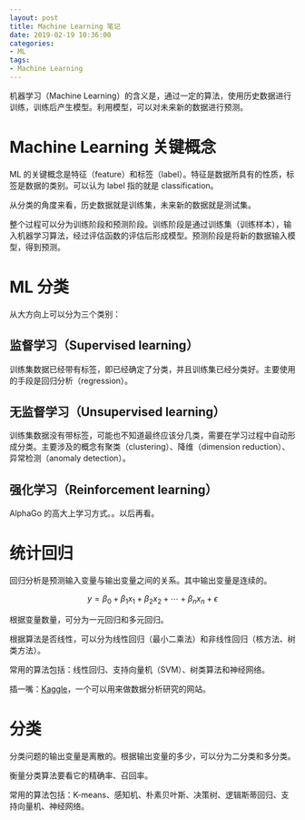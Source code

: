 ```yaml
---
layout: post
title: Machine Learning 笔记
date: 2019-02-19 10:36:00
categories: 
- ML
tags:
- Machine Learning
---
```


机器学习（Machine Learning）的含义是，通过一定的算法，使用历史数据进行训练，训练后产生模型。利用模型，可以对未来新的数据进行预测。

# Machine Learning 关键概念

ML 的关键概念是特征（feature）和标签（label）。特征是数据所具有的性质，标签是数据的类别。可以认为 label 指的就是 classification。

从分类的角度来看，历史数据就是训练集，未来新的数据就是测试集。

整个过程可以分为训练阶段和预测阶段。训练阶段是通过训练集（训练样本），输入机器学习算法，经过评估函数的评估后形成模型。预测阶段是将新的数据输入模型，得到预测。

# ML 分类

从大方向上可以分为三个类别：

## 监督学习（Supervised learning）

训练集数据已经带有标签，即已经确定了分类，并且训练集已经分类好。主要使用的手段是回归分析（regression）。

## 无监督学习（Unsupervised learning）

训练集数据没有带标签，可能也不知道最终应该分几类，需要在学习过程中自动形成分类。主要涉及的概念有聚类（clustering）、降维（dimension reduction）、异常检测（anomaly detection）。

## 强化学习（Reinforcement learning）

AlphaGo 的高大上学习方式。。以后再看。

# 统计回归

回归分析是预测输入变量与输出变量之间的关系。其中输出变量是连续的。

$$y=\beta_0+\beta_1x_1+\beta_2x_2+\cdots+\beta_nx_n+\epsilon$$

根据变量数量，可分为一元回归和多元回归。

根据算法是否线性，可以分为线性回归（最小二乘法）和非线性回归（核方法、树类方法）。

常用的算法包括：线性回归、支持向量机（SVM）、树类算法和神经网络。

插一嘴：[Kaggle](https://www.kaggle.com/)，一个可以用来做数据分析研究的网站。

# 分类

分类问题的输出变量是离散的。根据输出变量的多少，可以分为二分类和多分类。

衡量分类算法要看它的精确率、召回率。

常用的算法包括：K-means、感知机、朴素贝叶斯、决策树、逻辑斯蒂回归、支持向量机、神经网络。